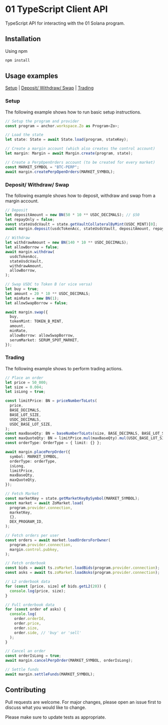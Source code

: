 # 01 TypeScript Client API

TypeScript API for interacting with the 01 Solana program.

## Installation

Using npm

```bash
npm install
```

## Usage examples

[Setup](#setup) | [Deposit/ Withdraw/ Swap](#deposit) | [Trading](#trading)

### <a name="setup"></a> Setup

The following example shows how to run basic setup instructions.

```typescript
// Setup the program and provider
const program = anchor.workspace.Zo as Program<Zo>;

// Load the state
let state: State = await State.load(program, stateKey);

// Create a margin account (which also creates the control account)
let margin: Margin = await Margin.create(program, state);

// Create a PerpOpenOrders account (to be created for every market)
const MARKET_SYMBOL = "BTC-PERP";
await margin.createPerpOpenOrders(MARKET_SYMBOL);
```

### <a name="deposit"></a> Deposit/ Withdraw/ Swap

The following example shows how to deposit, withdraw and swap from a margin account.

```typescript
// Deposit
let depositAmount = new BN(50 * 10 ** USDC_DECIMALS); // $50
let repayOnly = false;
const stateUsdcVault = state.getVaultCollateralByMint(USDC_MINT)[0];
await margin.deposit(usdcTokenAcc, stateUsdcVault, depositAmount, repayOnly);

// Withdraw
let withdrawAmount = new BN(140 * 10 ** USDC_DECIMALS);
let allowBorrow = false;
await margin.withdraw(
  usdcTokenAcc,
  stateUsdcVault,
  withdrawAmount,
  allowBorrow,
);

// Swap USDC to Token B (or vice versa)
let buy = true;
let amount = 20 * 10 ** USDC_DECIMALS;
let minRate = new BN(1);
let allowSwapBorrow = false;

await margin.swap({
  buy,
  tokenMint: TOKEN_B_MINT,
  amount,
  minRate,
  allowBorrow: allowSwapBorrow,
  serumMarket: SERUM_SPOT_MARKET,
});
```

### <a name="trading"></a> Trading

The following example shows to perform trading actions.

```typescript
// Place an order
let price = 50_000;
let size = 0.004;
let isLong = true;

const limitPrice: BN = priceNumberToLots(
  price,
  BASE_DECIMALS,
  BASE_LOT_SIZE,
  USDC_DECIMALS,
  USDC_BASE_LOT_SIZE,
);
const maxBaseQty: BN = baseNumberToLots(size, BASE_DECIMALS, BASE_LOT_SIZE);
const maxQuoteQty: BN = limitPrice.mul(maxBaseQty).mul(USDC_BASE_LOT_SIZE);
const orderType: OrderType = { limit: {} };

await margin.placePerpOrder({
  symbol: MARKET_SYMBOL,
  orderType: orderType,
  isLong,
  limitPrice,
  maxBaseQty,
  maxQuoteQty,
});

// Fetch Market
const marketKey = state.getMarketKeyBySymbol(MARKET_SYMBOL);
const market = await ZoMarket.load(
  program.provider.connection,
  marketKey,
  {},
  DEX_PROGRAM_ID,
);

// Fetch orders per user
const orders = await market.loadOrdersForOwner(
  program.provider.connection,
  margin.control.pubkey,
);

// Fetch orderbook
const bids = await ts.zoMarket.loadBids(program.provider.connection);
const asks = await ts.zoMarket.loadAsks(program.provider.connection);

// L2 orderbook data
for (const [price, size] of bids.getL2(20)) {
  console.log(price, size);
}

// Full orderbook data
for (const order of asks) {
  console.log(
    order.orderId,
    order.price,
    order.size,
    order.side, // 'buy' or 'sell'
  );
}

// Cancel an order
const orderIsLong = true;
await margin.cancelPerpOrder(MARKET_SYMBOL, orderIsLong);

// Settle funds
await margin.settleFunds(MARKET_SYMBOL);
```

## Contributing

Pull requests are welcome. For major changes, please open an issue first to discuss what you would like to change.

Please make sure to update tests as appropriate.
